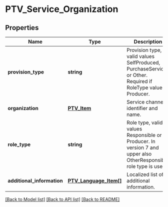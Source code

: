 # PTV_Service_Organization

## Properties
Name | Type | Description | Notes
------------ | ------------- | ------------- | -------------
**provision_type** | **string** | Provision type, valid values SelfProduced, PurchaseServices or Other. Required if RoleType value is Producer. | [optional] 
**organization** | [**PTV_Item**](PTV_Item.md) | Service channel identifier and name. | [optional] 
**role_type** | **string** | Role type, valid values Responsible or Producer. In version 7 and upper also OtherResponsible role type is used. | 
**additional_information** | [**PTV_Language_Item[]**](PTV_Language_Item.md) | Localized list of additional information. | [optional] 

[[Back to Model list]](../README.md#documentation-for-models) [[Back to API list]](../README.md#documentation-for-api-endpoints) [[Back to README]](../README.md)


